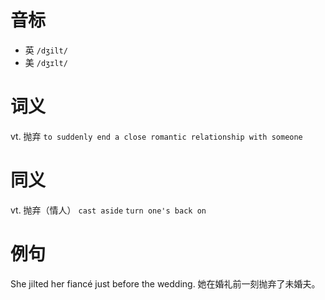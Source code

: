 # 音标

- 英 `/dʒilt/`
- 美 `/dʒɪlt/`

# 词义

vt. 抛弃
`to suddenly end a close romantic relationship with someone`

# 同义

vt. 抛弃（情人）
`cast aside` `turn one's back on`

# 例句

She jilted her fiancé just before the wedding.
她在婚礼前一刻抛弃了未婚夫。


